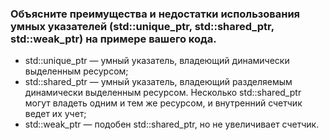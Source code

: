 ### Объясните преимущества и недостатки использования умных указателей (std::unique_ptr, std::shared_ptr, std::weak_ptr) на примере вашего кода.

- std::unique_ptr — умный указатель, владеющий динамически выделенным ресурсом;
- std::shared_ptr — умный указатель, владеющий разделяемым динамически выделенным ресурсом. Несколько std::shared_ptr могут владеть одним и тем же ресурсом, и внутренний счетчик ведет их учет;
- std::weak_ptr — подобен std::shared_ptr, но не увеличивает счетчик.
